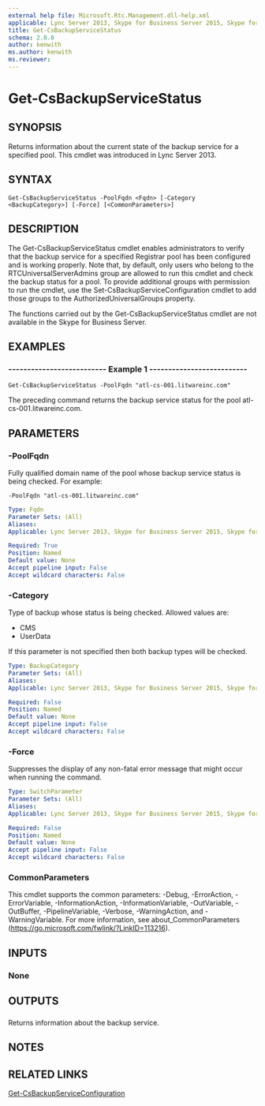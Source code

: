 ```yaml
---
external help file: Microsoft.Rtc.Management.dll-help.xml
applicable: Lync Server 2013, Skype for Business Server 2015, Skype for Business Server 2019
title: Get-CsBackupServiceStatus
schema: 2.0.0
author: kenwith
ms.author: kenwith
ms.reviewer:
---
```


# Get-CsBackupServiceStatus

## SYNOPSIS
Returns information about the current state of the backup service for a specified pool.
This cmdlet was introduced in Lync Server 2013.


## SYNTAX

```
Get-CsBackupServiceStatus -PoolFqdn <Fqdn> [-Category <BackupCategory>] [-Force] [<CommonParameters>]
```

## DESCRIPTION
The Get-CsBackupServiceStatus cmdlet enables administrators to verify that the backup service for a specified Registrar pool has been configured and is working properly.
Note that, by default, only users who belong to the RTCUniversalServerAdmins group are allowed to run this cmdlet and check the backup status for a pool.
To provide additional groups with permission to run the cmdlet, use the Set-CsBackupServiceConfiguration cmdlet to add those groups to the AuthorizedUniversalGroups property.

The functions carried out by the Get-CsBackupServiceStatus cmdlet are not available in the Skype for Business Server.


## EXAMPLES

### -------------------------- Example 1 --------------------------
```
Get-CsBackupServiceStatus -PoolFqdn "atl-cs-001.litwareinc.com"
```

The preceding command returns the backup service status for the pool atl-cs-001.litwareinc.com.


## PARAMETERS

### -PoolFqdn
Fully qualified domain name of the pool whose backup service status is being checked.
For example:

`-PoolFqdn "atl-cs-001.litwareinc.com"`

```yaml
Type: Fqdn
Parameter Sets: (All)
Aliases: 
Applicable: Lync Server 2013, Skype for Business Server 2015, Skype for Business Server 2019

Required: True
Position: Named
Default value: None
Accept pipeline input: False
Accept wildcard characters: False
```

### -Category
Type of backup whose status is being checked.
Allowed values are:

* CMS
* UserData

If this parameter is not specified then both backup types will be checked.

```yaml
Type: BackupCategory
Parameter Sets: (All)
Aliases: 
Applicable: Lync Server 2013, Skype for Business Server 2015, Skype for Business Server 2019

Required: False
Position: Named
Default value: None
Accept pipeline input: False
Accept wildcard characters: False
```

### -Force
Suppresses the display of any non-fatal error message that might occur when running the command.

```yaml
Type: SwitchParameter
Parameter Sets: (All)
Aliases: 
Applicable: Lync Server 2013, Skype for Business Server 2015, Skype for Business Server 2019

Required: False
Position: Named
Default value: None
Accept pipeline input: False
Accept wildcard characters: False
```

### CommonParameters
This cmdlet supports the common parameters: -Debug, -ErrorAction, -ErrorVariable, -InformationAction, -InformationVariable, -OutVariable, -OutBuffer, -PipelineVariable, -Verbose, -WarningAction, and -WarningVariable. For more information, see about_CommonParameters (https://go.microsoft.com/fwlink/?LinkID=113216).


## INPUTS

### None


## OUTPUTS

###  
Returns information about the backup service.


## NOTES


## RELATED LINKS

[Get-CsBackupServiceConfiguration](Get-CsBackupServiceConfiguration.md)


